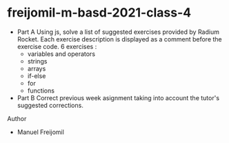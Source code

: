 # freijomil-m-basd-2021-class-4

- Part A
Using js, solve a list of suggested exercises provided by Radium Rocket. Each exercise description is displayed as a comment before the exercise code.
6 exercises :
    - variables and operators
    - strings
    - arrays
    - if-else
    - for
    - functions
- Part B
Correct previous week asignment taking into account the tutor's suggested corrections.


Author 

- Manuel Freijomil


